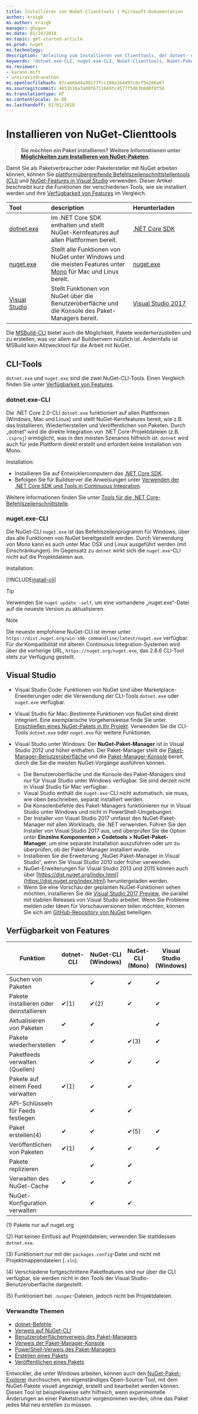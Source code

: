 ```yaml
---
title: Installieren von NuGet-Clienttools | Microsoft-Dokumentation
author: kraigb
ms.author: kraigb
manager: ghogen
ms.date: 01/24/2018
ms.topic: get-started-article
ms.prod: nuget
ms.technology: 
description: "Anleitung zum Installieren von Clienttools, der dotnet- und nuget-Befehlszeilenschnittstellen (Command-Line Interface, CLI) und des Paket-Managers für Visual Studio."
keywords: "dotnet.exe-CLI, nuget.exe-CLI, NuGet-Clienttools, NuGet-Paket-Manager, NuGet-Paket-Managerkonsole, NuGet für Visual Studio, NuGet-Betakanal"
ms.reviewer:
- karann-msft
- unniravindranathan
ms.openlocfilehash: 07ca66b44a981f7fcc108e1b4d97c0cf5e206a6f
ms.sourcegitcommit: 4651b16a3a08f6711669fc4577f5d63b600f8f58
ms.translationtype: HT
ms.contentlocale: de-DE
ms.lasthandoff: 02/01/2018
---
```

# <a name="installing-nuget-client-tools"></a>Installieren von NuGet-Clienttools

> **Sie möchten ein Paket installieren? Weitere Informationen unter [Möglichkeiten zum Installieren von NuGet-Paketen](consume-packages/ways-to-install-a-package.md).**

Damit Sie als Paketverbraucher oder Paketersteller mit NuGet arbeiten können, können Sie [plattformübergreifende Befehlszeilenschnittstellentools (CLI)](#cli-tools) und [NuGet-Features in Visual Studio](#visual-studio) verwenden. Dieser Artikel beschreibt kurz die Funktionen der verschiedenen Tools, wie sie installiert werden und ihre [Verfügbarkeit von Features](#feature-availability) im Vergleich.

| Tool&nbsp;&nbsp;&nbsp;&nbsp;&nbsp;&nbsp;&nbsp;&nbsp;&nbsp;&nbsp;&nbsp;&nbsp;&nbsp;&nbsp;&nbsp; | description | Herunterladen&nbsp;&nbsp;&nbsp;&nbsp;&nbsp;&nbsp;&nbsp;&nbsp;&nbsp; |
|:------------- |:-------------|:-----|
| [dotnet.exe](#dotnetexe-cli) | Im .NET Core SDK enthalten und stellt NuGet-Kernfeatures auf allen Plattformen bereit. | [.NET Core SDK](https://www.microsoft.com/net/download/) |
| [nuget.exe](#nugetexe-cli) | Stellt alle Funktionen von NuGet unter Windows und die meisten Features unter [Mono](http://www.mono-project.com/docs/getting-started/install/) für Mac und Linux bereit. | [nuget.exe](https://dist.nuget.org/win-x86-commandline/latest/nuget.exe) |
| [Visual Studio](#visual-studio) | Stellt Funktionen von NuGet über die Benutzeroberfläche und die Konsole des Paket-Managers bereit. | [Visual Studio 2017](https://www.visualstudio.com/downloads/) |

Die [MSBuild-CLI](reference/msbuild-targets.md) bietet auch die Möglichkeit, Pakete wiederherzustellen und zu erstellen, was vor allem auf Buildservern nützlich ist. Andernfalls ist MSBuild kein Allzwecktool für die Arbeit mit NuGet.

## <a name="cli-tools"></a>CLI-Tools

`dotnet.exe` und `nuget.exe` sind die zwei NuGet-CLI-Tools. Einen Vergleich finden Sie unter [Verfügbarkeit von Features](#feature-availability).

### <a name="dotnetexe-cli"></a>dotnet.exe-CLI

Die .NET Core 2.0-CLI `dotnet.exe` funktioniert auf allen Plattformen (Windows, Mac und Linux) und stellt NuGet-Kernfeatures bereit, wie z.B. das Installieren, Wiederherstellen und Veröffentlichen von Paketen. Durch „dotnet“ wird die direkte Integration von .NET Core-Projektdateien (z.B. `.csproj`) ermöglicht, was in den meisten Szenarios hilfreich ist. `dotnet` wird auch für jede Plattform direkt erstellt und erfordert keine Installation von Mono.

Installation:

- Installieren Sie auf Entwicklercomputern das [.NET Core SDK](https://aka.ms/dotnetcoregs).
- Befolgen Sie für Buildserver die Anweisungen unter [Verwenden der .NET Core SDK und Tools in Continuous Integration](/dotnet/core/tools/using-ci-with-cli).

Weitere Informationen finden Sie unter [Tools für die .NET Core-Befehlszeilenschnittstelle](/dotnet/core/tools/index?tabs=netcore2x#tabpanel_fXL5YCOYDa_netcore2x).

### <a name="nugetexe-cli"></a>nuget.exe-CLI

Die NuGet-CLI `nuget.exe` ist das Befehlszeilenprogramm für Windows, über das alle Funktionen von NuGet bereitgestellt werden. Durch Verwendung von Mono kann es auch unter Mac OSX und Linux ausgeführt werden (mit Einschränkungen). Im Gegensatz zu `dotnet` wirkt sich die `nuget.exe`-CLI nicht auf die Projektdateien aus.

Installation:

[!INCLUDE[install-cli](includes/install-cli.md)]

> [!Tip]
> Verwenden Sie `nuget update -self`, um eine vorhandene „nuget.exe“-Datei auf die neueste Version zu aktualisieren.

> [!Note]
> Die neueste empfohlene NuGet-CLI ist immer unter `https://dist.nuget.org/win-x86-commandline/latest/nuget.exe` verfügbar. Für die Kompatibilität mit älteren Continuous Integration-Systemen wird über die vorherige URL, `https://nuget.org/nuget.exe`, das 2.8.6 CLI-Tool stets zur Verfügung gestellt.

## <a name="visual-studio"></a>Visual Studio

- Visual Studio Code: Funktionen von NuGet sind über Marketplace-Erweiterungen oder die Verwendung der CLI-Tools `dotnet.exe` oder `nuget.exe` verfügbar.
- Visual Studio für Mac: Bestimmte Funktionen von NuGet sind direkt integriert. Eine exemplarische Vorgehensweise finde Sie unter [Einschließen eines NuGet-Pakets in Ihr Projekt](/visualstudio/mac/nuget-walkthrough). Verwenden Sie die CLI-Tools `dotnet.exe` oder `nuget.exe` für weitere Funktionen.

- Visual Studio unter Windows: Der **NuGet-Paket-Manager** ist in Visual Studio 2012 und höher enthalten. Der Paket-Manager stellt die [Paket-Manager-Benutzeroberfläche](tools/package-manager-ui.md) und die [Paket-Manager-Konsole](tools/package-manager-console.md) bereit, durch die Sie die meisten NuGet-Vorgänge ausführen können.
  - Die Benutzeroberfläche und die Konsole des Paket-Managers sind nur für Visual Studio unter Windows verfügbar. Sie sind derzeit nicht in Visual Studio für Mac verfügbar.
  - Visual Studio enthält die `nuget.exe`-CLI nicht automatisch, sie muss, wie oben beschrieben, separat installiert werden.
  - Die Konsolenbefehle des Paket-Managers funktionieren nur in Visual Studio unter Windows und nicht in PowerShell-Umgebungen.
  - Der Installer von Visual Studio 2017 umfasst den NuGet-Paket-Manager mit allen Workloads, die .NET verwenden. Führen Sie den Installer von Visual Studio 2017 aus, und überprüfen Sie die Option unter **Einzelne Komponenten > Codetools > NuGet-Paket-Manager**, um eine separate Installation auszuführen oder um zu überprüfen, ob der Paket-Manager installiert wurde.
  - Installieren Sie die Erweiterung „NuGet-Paket-Manager in Visual Studio“, wenn Sie Visual Studio 2010 oder früher verwenden.
  - NuGet-Erweiterungen für Visual Studio 2013 und 2015 können auch über [https://dist.nuget.org/index.html](https://dist.nuget.org/index.html) heruntergeladen werden.
  - Wenn Sie eine Vorschau der geplanten NuGet-Funktionen sehen möchten, installieren Sie die [Visual Studio 2017 Preview](https://www.visualstudio.com/vs/preview/), die parallel mit stabilen Releases von Visual Studio arbeitet. Wenn Sie Probleme melden oder Ideen für Vorschauversionen teilen möchten, können Sie sich am [GitHub-Repository von NuGet](https://github.com/Nuget/Home/issues) beteiligen.

## <a name="feature-availability"></a>Verfügbarkeit von Features

| Funktion | dotnet-CLI | NuGet-CLI (Windows) | NuGet-CLI (Mono) | Visual Studio (Windows) | Visual Studio für Mac |
| --- | --- | --- | --- | --- | --- |
| Suchen von Paketen |  | &#10004; | &#10004; | &#10004; | &#10004; |
| Pakete installieren oder deinstallieren | &#10004;(1) | &#10004;(2) | &#10004; | &#10004; | &#10004; |
| Aktualisieren von Paketen | &#10004; | &#10004; | | &#10004; | &#10004; |
| Pakete wiederherstellen | &#10004; | &#10004; | &#10004;(3) | &#10004; | &#10004; |
| Paketfeeds verwalten (Quellen) | | &#10004; | &#10004; | &#10004; | &#10004; |
| Pakete auf einem Feed verwalten | &#10004;(1) | &#10004; | &#10004; | | |
| API-Schlüsseln für Feeds festlegen | | &#10004; | &#10004; | | |
| Paket erstellen(4) | &#10004; | &#10004; | &#10004;(5) | &#10004; | |
| Veröffentlichen von Paketen | &#10004;(1) | &#10004; | &#10004; | &#10004; |  |
| Pakete replizieren |  | &#10004; | &#10004; | | |
| Verwalten des NuGet-Cache | &#10004; | &#10004; | &#10004; | | |
| NuGet-Konfiguration verwalten | | &#10004; | &#10004; | | |

(1) Pakete nur auf nuget.org

(2) Hat keinen Einfluss auf Projektdateien; verwenden Sie stattdessen `dotnet.exe`.

(3) Funktioniert nur mit der `packages.config`-Datei und nicht mit Projektmappendateien (`.sln`).

(4) Verschiedene fortgeschrittene Paketfeatures sind nur über die CLI verfügbar, sie werden nicht in den Tools der Visual Studio-Benutzeroberfläche dargestellt.

(5) Funktioniert bei `.nuspec`-Dateien, jedoch nicht bei Projektdateien.

### <a name="related-topics"></a>Verwandte Themen

- [dotnet-Befehle](tools/dotnet-commands.md)
- [Verweis auf NuGet-CLI](tools/nuget-exe-cli-reference.md)
- [Benutzeroberflächenverweis des Paket-Managers](tools/package-manager-ui.md)
- [Verweis der Paket-Manager-Konsole](tools/package-manager-console.md)
- [PowerShell-Verweis des Paket-Managers](tools/powershell-reference.md)
- [Erstellen eines Pakets](create-packages/creating-a-package.md)
- [Veröffentlichen eines Pakets](create-packages/publish-a-package.md)

Entwickler, die unter Windows arbeiten, können auch den [NuGet-Paket-Explorer](https://github.com/NuGetPackageExplorer/NuGetPackageExplorer) durchsuchen, ein eigenständiges Open-Source-Tool, mit dem NuGet-Pakete visuell angezeigt, erstellt und bearbeitet werden können. Dieses Tool ist beispielsweise sehr hilfreich, wenn experimentelle Änderungen an einer Paketstruktur vorgenommen werden, ohne das Paket jedes Mal neu erstellen zu müssen.
